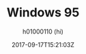 ---
title: "Windows 95"
github: https://github.com/h01000110/windows-95
demo: https://h01000110.github.io/windows-95/
author: h01000110 (hi)

ssg:
  - Jekyll
cms:
  - No Cms
date: 2017-09-17T15:21:03Z
github_branch: master
---